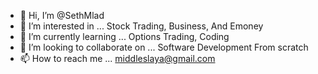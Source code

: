- 👋 Hi, I’m @SethMlad
- 👀 I’m interested in ... Stock Trading, Business, And Emoney
- 🌱 I’m currently learning ... Options Trading, Coding
- 💞️ I’m looking to collaborate on ... Software Development From scratch 
- 📫 How to reach me ... middleslaya@gmail.com
<!---
SethMlad/SethMlad is a ✨ special ✨ repository because its `README.md` (this file) appears on your GitHub profile.
You can click the Preview link to take a look at your changes.
--->
